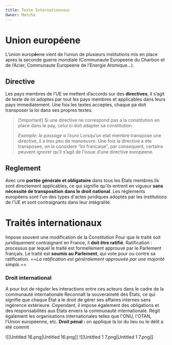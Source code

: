 ```yaml
---
title: Texte Internationnaux
Owner: Matcha
---
```

# Union europ**é**ene
L’union europ**é**ene vient de l’union de plusieurs institutions mis en place apres la seconde guerre mondiale (Communaute Europeene du Charbon et de l’Acier, Communaute Europeene de l’Energie Atomique…).
## Directive
Les pays membres de l’UE se mettent d’accords sur des **directives**, il s’agit de texte de loi adoptes par tout les pays membres et applicables dans leurs pays immediatement. Une fois les textes acceptes, chaque pa doit transposer la loi dans ses propres textes.

> [!important] Si une directive ne correspond pas a la constitution en place dans le pay, celui ci doit adapter sa constitution.
> 
> _Exemple: le passage a l’euro_
Lorsqu’un etat membre transpose une directive, il a tres peu de manoeuvre. Une fois la directive a ete transposee, on la considere “loi francaise”, par consequent, certains peuvent ignorer qu’il s’agit de l’issue d’une directive europeene.
## Reglement
Avec une **portée générale et obligatoire** dans tous les États membres.Ils sont directement applicables, ce qui signifie qu'ils entrent en vigueur **sans nécessité de transposition dans le droit national**. Les règlements européens sont l'un des types d'actes juridiques adoptés par les institutions de l'UE et sont contraignants dans leur intégralité.
  
# Traités internationaux
  
Impose souvent une modification de la Constitution
Pour que le traité soit juridiquement contraignant en France, il **doit être ratifié**.
Ratification : processus par lequel le traité est formellement approuvé par le Parlement français. Le traité est **soumis au Parlement**, qui vote pour ou contre sa ratification. ==_La ratification est généralement approuvée par une majorité simple._==
  
### Droit international
A pour but de réguler les interactions entre ces acteurs dans le cadre de la communauté internationale
Reconnaît la souveraineté des États, ce qui signifie que chaque État a le droit de gérer ses affaires internes sans ingérence extérieure. Cependant, il impose également des obligations et des responsabilités aux États envers la communauté internationale.
Régit également les organisations internationales telles que l'ONU, l'OTAN, l'Union européenne, etc.
**Droit pénal :** on applique la loi du lieu ou le délit a été commit
  
  
![[Untitled 16.png|Untitled 16.png]]
![[Untitled 1 7.png|Untitled 1 7.png]]